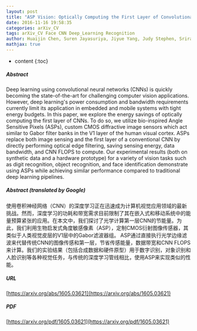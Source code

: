 ```yaml
---
layout: post
title: "ASP Vision: Optically Computing the First Layer of Convolutional Neural Networks using Angle Sensitive Pixels"
date: 2016-11-16 19:58:35
categories: arXiv_CV
tags: arXiv_CV Face CNN Deep_Learning Recognition
author: Huaijin Chen, Suren Jayasuriya, Jiyue Yang, Judy Stephen, Sriram Sivaramakrishnan, Ashok Veeraraghavan, Alyosha Molnar
mathjax: true
---
```


* content
{:toc}

##### Abstract
Deep learning using convolutional neural networks (CNNs) is quickly becoming the state-of-the-art for challenging computer vision applications. However, deep learning's power consumption and bandwidth requirements currently limit its application in embedded and mobile systems with tight energy budgets. In this paper, we explore the energy savings of optically computing the first layer of CNNs. To do so, we utilize bio-inspired Angle Sensitive Pixels (ASPs), custom CMOS diffractive image sensors which act similar to Gabor filter banks in the V1 layer of the human visual cortex. ASPs replace both image sensing and the first layer of a conventional CNN by directly performing optical edge filtering, saving sensing energy, data bandwidth, and CNN FLOPS to compute. Our experimental results (both on synthetic data and a hardware prototype) for a variety of vision tasks such as digit recognition, object recognition, and face identification demonstrate using ASPs while achieving similar performance compared to traditional deep learning pipelines.

##### Abstract (translated by Google)
使用卷积神经网络（CNN）的深度学习正在迅速成为计算机视觉应用领域的最新挑战。然而，深度学习的功耗和带宽需求目前限制了其在嵌入式和移动系统中的能量预算紧张的应用。在本文中，我们探讨了光学计算第一层CNN的节能量。为此，我们利用生物启发式角度敏感像素（ASP），定制CMOS衍射图像传感器，其类似于人类视觉皮层的V1层中的Gabor滤波器组。 ASP通过直接执行光学边缘滤波来代替传统CNN的图像传感和第一层，节省传感能量，数据带宽和CNN FLOPS来计算。我们的实验结果（包括合成数据和硬件原型）用于数字识别，对象识别和人脸识别等各种视觉任务，与传统的深度学习管线相比，使用ASP来实现类似的性能。

##### URL
[https://arxiv.org/abs/1605.03621](https://arxiv.org/abs/1605.03621)

##### PDF
[https://arxiv.org/pdf/1605.03621](https://arxiv.org/pdf/1605.03621)

